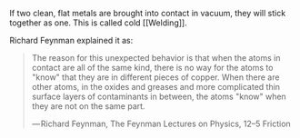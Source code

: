 If two clean, flat metals are brought into contact in vacuum, they will stick together as one. This is called cold [[Welding]].

Richard Feynman explained it as:

> The reason for this unexpected behavior is that when the atoms in contact are all of the same kind, there is no way for the atoms to "know" that they are in different pieces of copper. When there are other atoms, in the oxides and greases and more complicated thin surface layers of contaminants in between, the atoms "know" when they are not on the same part.
> 
> — Richard Feynman, The Feynman Lectures on Physics, 12–5 Friction